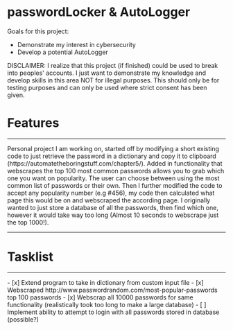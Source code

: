 # passwordLocker & AutoLogger
Goals for this project: 
* Demonstrate my interest in cybersecurity
* Develop a potential AutoLogger 

DISCLAIMER: I realize that this project (if finished) could be used to break into peoples' accounts. I just want to demonstrate my knowledge and develop skills in this area NOT for illegal purposes. This should only be for testing purposes and can only be used where strict consent has been given.

<h1> Features </h1>
<hr>
Personal project I am working on, started off by modifying a short existing code to just retrieve the password in a dictionary and copy it to clipboard (https://automatetheboringstuff.com/chapter5/). Added in functionality that webscrapes the top 100 most common passwords allows you to grab which one you want on popularity. The user can choose between using the most common list of passwords or their own. Then I further modified the code to accept any popularity number (e.g #456), my code then calculated what page this would be on and webscraped the according page. I originally wanted to just store a database of all the passwords, then find which one, however it would take way too long (Almost 10 seconds to webscrape just the top 1000!). 
<hr>

<h1> Tasklist </h1>
<hr>
- [x] Extend program to take in dictionary from custom input file
- [x] Webscraped http://www.passwordrandom.com/most-popular-passwords top 100 passwords
- [x] Webscrap all 10000 passwords for same functionality (realistically took too long to make a large database)
- [ ] Implement ability to attempt to login with all passwords stored in database (possible?) 
